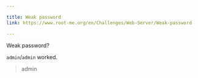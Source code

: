 ```yaml
---

title: Weak password
link: https://www.root-me.org/en/Challenges/Web-Server/Weak-password

---
```


Weak password?

`admin`/`admin` worked.

> admin
